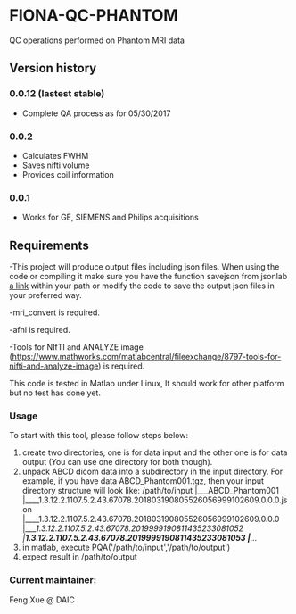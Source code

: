 # FIONA-QC-PHANTOM

QC operations performed on Phantom MRI data

## Version history

### 0.0.12 (lastest stable)

- Complete QA process as for 05/30/2017

### 0.0.2

- Calculates FWHM
- Saves nifti volume
- Provides coil information

### 0.0.1

- Works for GE, SIEMENS and Philips acquisitions

## Requirements

-This project will produce output files including json files. When using the code or compiling it make sure you have the function savejson from jsonlab [a link](https://www.mathworks.com/matlabcentral/fileexchange/33381-jsonlab--a-toolbox-to-encode-decode-json-files) within your path or modify the code to save the output json files in your preferred way.

-mri_convert is required.

-afni is required.

-Tools for NIfTI and ANALYZE image (https://www.mathworks.com/matlabcentral/fileexchange/8797-tools-for-nifti-and-analyze-image) is required.

This code is tested in Matlab under Linux, It should work for other platform but no test has done yet.

### Usage
To start with this tool, please follow steps below:
1. create two directories, one is for data input and the other one is for data output (You can use one directory for both though).
2. unpack ABCD dicom data into a subdirectory in the input directory. For example, if you have data ABCD_Phantom001.tgz, then your input directory structure will look like:
 /path/to/input
   |___ABCD_Phantom001
         |____1.3.12.2.1107.5.2.43.67078.201803190805526056999102609.0.0.0.json
         |____1.3.12.2.1107.5.2.43.67078.201803190805526056999102609.0.0.0
                |____1.3.12.2.1107.5.2.43.67078.2019999190811435233081052
                |____1.3.12.2.1107.5.2.43.67078.2019999190811435233081053
                |____..._
3. in matlab, execute PQA('/path/to/input','/path/to/output')
4. expect result in /path/to/output

### Current maintainer:
Feng Xue @ DAIC
